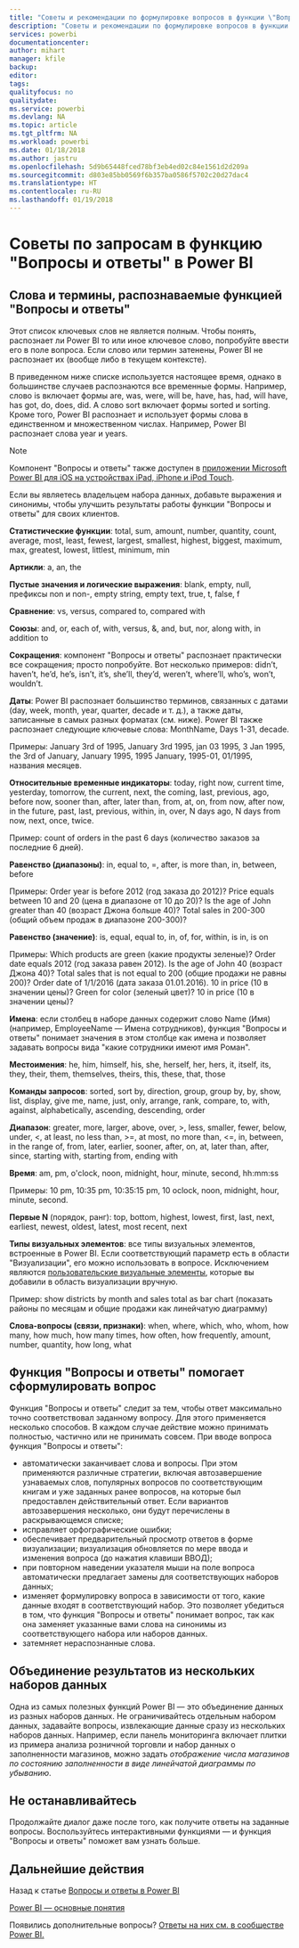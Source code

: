 ```yaml
---
title: "Советы и рекомендации по формулировке вопросов в функции \"Вопросы и ответы\" в Power BI"
description: "Советы и рекомендации по формулировке вопросов в функции \"Вопросы и ответы\" в Power BI"
services: powerbi
documentationcenter: 
author: mihart
manager: kfile
backup: 
editor: 
tags: 
qualityfocus: no
qualitydate: 
ms.service: powerbi
ms.devlang: NA
ms.topic: article
ms.tgt_pltfrm: NA
ms.workload: powerbi
ms.date: 01/18/2018
ms.author: jastru
ms.openlocfilehash: 5d9b65448fced78bf3eb4ed02c84e1561d2d209a
ms.sourcegitcommit: d803e85bb0569f6b357ba0586f5702c20d27dac4
ms.translationtype: HT
ms.contentlocale: ru-RU
ms.lasthandoff: 01/19/2018
---
```

# <a name="tips-for-asking-questions-in-power-bi-qa"></a>Советы по запросам в функцию "Вопросы и ответы" в Power BI
## <a name="words-and-terminology-that-qa-recognizes"></a>Слова и термины, распознаваемые функцией "Вопросы и ответы"
Этот список ключевых слов не является полным.  Чтобы понять, распознает ли Power BI то или иное ключевое слово, попробуйте ввести его в поле вопроса.  Если слово или термин затенены, Power BI не распознает их (вообще либо в текущем контексте).

В приведенном ниже списке используется настоящее время, однако в большинстве случаев распознаются все временные формы. Например, слово is включает формы are, was, were, will be, have, has, had, will have, has got, do, does, did.  А слово sort включает формы sorted и sorting.  Кроме того, Power BI распознает и использует формы слова в единственном и множественном числах. Например, Power BI распознает слова year и years.

> [!NOTE]
> Компонент "Вопросы и ответы" также доступен в [приложении Microsoft Power BI для iOS на устройствах iPad, iPhone и iPod Touch](mobile-apps-ios-qna.md).
> 
> 

Если вы являетесь владельцем набора данных, добавьте выражения и синонимы, чтобы улучшить результаты работы функции "Вопросы и ответы" для своих клиентов.

**Статистические функции**: total, sum, amount, number, quantity, count, average, most, least, fewest, largest, smallest, highest, biggest, maximum, max, greatest, lowest, littlest, minimum, min

**Артикли**: a, an, the

**Пустые значения и логические выражения**: blank, empty, null, префиксы non и non-, empty string, empty text, true, t, false, f

**Сравнение**: vs, versus, compared to, compared with

**Союзы**: and, or, each of, with, versus, &, and, but, nor, along with, in addition to

**Сокращения**: компонент "Вопросы и ответы" распознает практически все сокращения; просто попробуйте.  Вот несколько примеров: didn’t, haven’t, he’d, he’s, isn’t, it’s, she’ll, they’d, weren’t, where’ll, who’s, won’t, wouldn’t.

**Даты**: Power BI распознает большинство терминов, связанных с датами (day, week, month, year, quarter, decade и т. д.), а также даты, записанные в самых разных форматах (см. ниже). Power BI также распознает следующие ключевые слова: MonthName, Days 1-31, decade.

Примеры: January 3rd of 1995, January 3rd 1995, jan 03 1995, 3 Jan 1995, the 3rd of January, January 1995, 1995 January, 1995-01, 01/1995, названия месяцев.

**Относительные временные индикаторы**: today, right now, current time, yesterday, tomorrow, the current, next, the coming, last, previous, ago, before now, sooner than, after, later than, from, at, on, from now, after now, in the future, past, last, previous, within, in, over, N days ago, N days from now, next, once, twice.

Пример: count of orders in the past 6 days (количество заказов за последние 6 дней).

**Равенство (диапазоны)**: in, equal to, =, after, is more than, in, between, before

Примеры: Order year is before 2012 (год заказа до 2012)? Price equals between 10 and 20 (цена в диапазоне от 10 до 20)? Is the age of John greater than 40 (возраст Джона больше 40)? Total sales in 200-300 (общий объем продаж в диапазоне 200-300)?

**Равенство (значение)**: is, equal, equal to, in, of, for, within, is in, is on

Примеры: Which products are green (какие продукты зеленые)? Order date equals 2012 (год заказа равен 2012). Is the age of John 40 (возраст Джона 40)? Total sales that is not equal to 200 (общие продажи не равны 200)? Order date of 1/1/2016 (дата заказа 01.01.2016). 10 in price (10 в значении цены)? Green for color (зеленый цвет)? 10 in price (10 в значении цены)?

**Имена**: если столбец в наборе данных содержит слово Name (Имя) (например, EmployeeName — Имена сотрудников), функция "Вопросы и ответы" понимает значения в этом столбце как имена и позволяет задавать вопросы вида "какие сотрудники имеют имя Роман".

**Местоимения**: he, him, himself, his, she, herself, her, hers, it, itself, its, they, their, them, themselves, theirs, this, these, that, those

**Команды запросов**: sorted, sort by, direction, group, group by, by, show, list, display, give me, name, just, only, arrange, rank, compare, to, with, against, alphabetically, ascending, descending, order

**Диапазон**: greater, more, larger, above, over, >, less, smaller, fewer, below, under, <, at least, no less than, >=, at most, no more than, <=, in, between, in the range of, from, later, earlier, sooner, after, on, at, later than, after, since, starting with, starting from, ending with

**Время**: am, pm, o'clock, noon, midnight, hour, minute, second, hh:mm:ss

Примеры: 10 pm, 10:35 pm, 10:35:15 pm, 10 oclock, noon, midnight, hour, minute, second.

**Первые N** (порядок, ранг): top, bottom, highest, lowest, first, last, next, earliest, newest, oldest, latest, most recent, next

**Типы визуальных элементов**: все типы визуальных элементов, встроенные в Power BI.  Если соответствующий параметр есть в области "Визуализации", его можно использовать в вопросе.  Исключением являются [пользовательские визуальные элементы](power-bi-custom-visuals.md), которые вы добавили в область визуализации вручную.

Пример: show districts by month and sales total as bar chart (показать районы по месяцам и общие продажи как линейчатую диаграмму)

**Слова-вопросы (связи, признаки)**: when, where, which, who, whom, how many, how much, how many times, how often, how frequently, amount, number, quantity, how long, what

## <a name="qa-helps-you-phrase-the-question"></a>Функция "Вопросы и ответы" помогает сформулировать вопрос
Функция "Вопросы и ответы" следит за тем, чтобы ответ максимально точно соответствовал заданному вопросу. Для этого применяется несколько способов. В каждом случае действие можно принимать полностью, частично или не принимать совсем. При вводе вопроса функция "Вопросы и ответы":

* автоматически заканчивает слова и вопросы. При этом применяются различные стратегии, включая автозавершение узнаваемых слов, популярных вопросов по соответствующим книгам и уже заданных ранее вопросов, на которые был предоставлен действительный ответ. Если вариантов автозавершения несколько, они будут перечислены в раскрывающемся списке;
* исправляет орфографические ошибки;
* обеспечивает предварительный просмотр ответов в форме визуализации; визуализация обновляется по мере ввода и изменения вопроса (до нажатия клавиши ВВОД);
* при повторном наведении указателя мыши на поле вопроса автоматически предлагает замены для соответствующих наборов данных;
* изменяет формулировку вопроса в зависимости от того, какие данные входят в соответствующий набор. Это позволяет убедиться в том, что функция "Вопросы и ответы" понимает вопрос, так как она заменяет указанные вами слова на синонимы из соответствующего набора или наборов данных.
* затемняет нераспознанные слова.

## <a name="combine-results-from-more-than-one-dataset"></a>Объединение результатов из нескольких наборов данных
Одна из самых полезных функций Power BI — это объединение данных из разных наборов данных.  Не ограничивайтесь отдельным набором данных, задавайте вопросы, извлекающие данные сразу из нескольких наборов данных. Например, если панель мониторинга включает плитки из примера анализа розничной торговли и набор данных о заполненности магазинов, можно задать *отображение числа магазинов по состоянию заполненности в виде линейчатой диаграммы по убыванию*.

## <a name="dont-stop-now"></a>Не останавливайтесь
Продолжайте диалог даже после того, как получите ответы на заданные вопросы. Воспользуйтесь интерактивными функциями — и функция "Вопросы и ответы" поможет вам узнать больше.

## <a name="next-steps"></a>Дальнейшие действия
Назад к статье [Вопросы и ответы в Power BI](power-bi-q-and-a.md)  

[Power BI — основные понятия](service-basic-concepts.md)  

Появились дополнительные вопросы? [Ответы на них см. в сообществе Power BI.](http://community.powerbi.com/)

